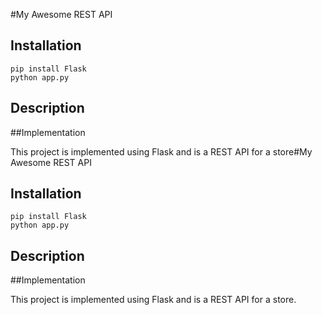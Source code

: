 #My Awesome REST API

## Installation

```
pip install Flask
python app.py
```

## Description

##Implementation

This project is implemented using Flask and is a REST API for a store#My Awesome REST API

## Installation

```
pip install Flask
python app.py
```

## Description

##Implementation

This project is implemented using Flask and is a REST API for a store.
